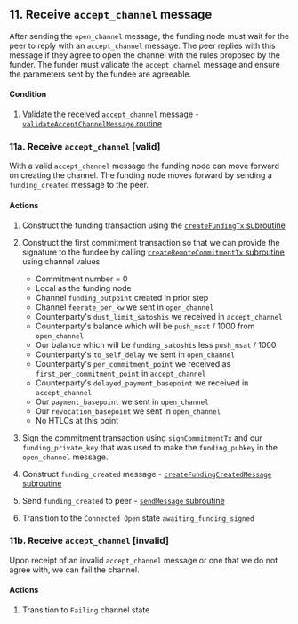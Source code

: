 ## 11. Receive `accept_channel` message

After sending the `open_channel` message, the funding node must wait for the peer to reply with an `accept_channel` message. The peer replies with this message if they agree to open the channel with the rules proposed by the funder. The funder must validate the `accept_channel` message and ensure the parameters sent by the fundee are agreeable.

#### Condition

1. Validate the received `accept_channel` message - [`validateAcceptChannelMessage` routine](../routines/validateAcceptChannelMessage.md)

### 11a. Receive `accept_channel` [valid]

With a valid `accept_channel` message the funding node can move forward on creating the channel. The funding node moves forward by sending a `funding_created` message to the peer.

#### Actions

1. Construct the funding transaction using the [`createFundingTx` subroutine](../routines/createFundingTx.md)
1. Construct the first commitment transaction so that we can provide the signature to the fundee by calling [`createRemoteCommitmentTx` subroutine](../routines/createRemoteCommitmentTx.md) using channel values

    - Commitment number = 0
    - Local as the funding node
    - Channel `funding_outpoint` created in prior step
    - Channel `feerate_per_kw` we sent in `open_channel`
    - Counterparty's `dust_limit_satoshis` we received in `accept_channel`
    - Counterparty's balance which will be `push_msat` / 1000 from `open_channel`
    - Our balance which will be `funding_satoshis` less `push_msat` / 1000
    - Counterparty's `to_self_delay` we sent in `open_channel`
    - Counterparty's `per_commitment_point` we received as `first_per_commitment_point` in `accept_channel`
    - Counterparty's `delayed_payment_basepoint` we received in `accept_channel`
    - Our `payment_basepoint` we sent in `open_channel`
    - Our `revocation_basepoint` we sent in `open_channel`
    - No HTLCs at this point

1. Sign the commitment transaction using `signCommitmentTx` and our `funding_private_key` that was used to make the `funding_pubkey` in the `open_channel` message.
1. Construct `funding_created` message - [`createFundingCreatedMessage` subroutine](../routines/createFundingCreatedMessage.md)
1. Send `funding_created` to peer - [`sendMessage` subroutine](../routines/sendMessage.md)
1. Transition to the `Connected Open` state `awaiting_funding_signed`

### 11b. Receive `accept_channel` [invalid]

Upon receipt of an invalid `accept_channel` message or one that we do not agree with, we can fail the channel.

#### Actions

1. Transition to `Failing` channel state
